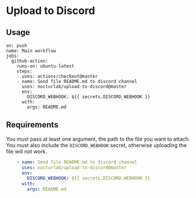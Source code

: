 # Upload to Discord

## Usage
```
on: push
name: Main workflow
jobs:
  github-action:
    runs-on: ubuntu-latest
    steps:
    - uses: actions/checkout@master
    - name: Send file README.md to discord channel
      uses: nocturlab/upload-to-discord@master
      env:
        DISCORD_WEBHOOK: ${{ secrets.DISCORD_WEBHOOK }}
      with:
        args: README.md
```

## Requirements

You must pass at least one argument, the path to the file you want to attach. You must also include the `DISCORD_WEBHOOK` secret, otherwise uploading the file will not work.

```yaml
    - name: Send file README.md to discord channel
      uses: nocturlab/upload-to-discord@master
      env:
        DISCORD_WEBHOOK: ${{ secrets.DISCORD_WEBHOOK }}
      with:
        args: README.md
```

